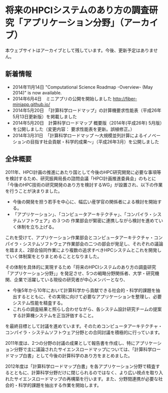 # 将来のHPCIシステムのあり方の調査研究「アプリケーション分野」（アーカイブ）

本ウェブサイトはアーカイブとして残しています。今後、更新予定はありません。

## 新着情報

* 2014年11月14日  "Computational Science Roadmap -Overview- (May 2014)" is now available.
* 2014年6月4日　ミニアプリの公開を開始しました http://fiber-miniapp.github.io/
* 2014年5月20日　「計算科学ロードマップ」の計算機要求性能表（平成26年5月13日更新版）を掲載しました
* 2014年5月20日　計算科学ロードマップ 概要版（2014年(平成26年) 5月版）を公開しました（変更内容： 要求性能表を更新。誤植修正。）
* 2014年3月31日　「計算科学ロードマップ ～大規模並列計算によるイノベーションの目指す社会貢献・科学的成果～」（平成26年3月）を公開しました

## 全体概要
2011年、HPCI計画の推進にあたり国として今後のHPC研究開発に必要な事項等を検討するため、研究振興局長の諮問会議「HPCI計画推進委員会」のもとに「今後のHPC技術の研究開発のあり方を検討するWG」が設置され、以下の作業を行うことが決まりました。

* 今後の開発を担う若手を中心に、幅広い産学官の関係者による検討を開始する。
* 「アプリケーション」、「コンピュータアーキテクチャ」、「コンパイラ・システムソフトウェア」の３つの
作業部会が緊密に連携しながら検討を進めていく体制を立ち上げる。

これを受けて、アプリケーション作業部会とコンピュータアーキテクチャ・コンパイラ・システムソフトウェア作業部会の二つの部会が発足し、それぞれの議論を踏まえ、2部会協同作業により複数の追求すべきHPCシステムとこれを開発していく体制案をとりまとめることとなりました。

その体制を具体的に実現するため「将来のHPCIシステムのあり方の調査研究「アプリケーション分野」」を発足させ、5つの戦略分野関係者、大学・研究機関、企業で活躍している現役の研究者が中心メンバーとなり、

* 今後5年から10年において計算科学から貢献できる社会的・科学的課題を抽出するとともに、その実現に向けて必要なアプリケーションを整理し、必要システム性能を精査する。
* これらの調査結果と照らし合わせながら、各システム設計研究チームの提案する計算機システムを正当評価すること。

を最終目標として討議を進めています。そのためコンピュータアーキテクチャ・コンパイラ・システムソフトウェア分野との合同討議を積極的に行っています。

2011年度は、2つの分野の討議の成果として報告書を作成し、特にアプリケーション分野で主に議論されたサイエンスロードマップについては、「計算科学ロードマップ白書」として今後の計算科学のあり方をまとめました。

2012年度は「計算科学ロードマップ白書」を各アプリケーション分野で精査するとともに、計算科学分野だけに閉じられるのではなく、より広い視点を取り入れたサイエンスロードマップの再構築を行います。また、分野間連携が必要な社会的・科学的課題を抽出する作業を開始します。